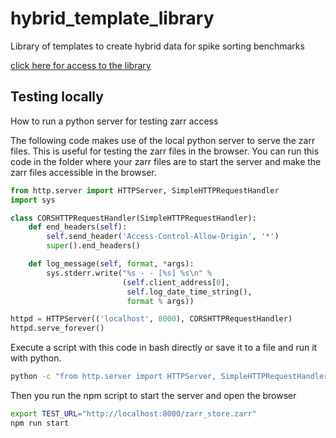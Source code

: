 # hybrid_template_library
Library of templates to create hybrid data for spike sorting benchmarks

[click here for access to the library](https://spikeinterface.github.io/hybrid_template_library/)


## Testing locally

How to run a python server for testing zarr access


The following code makes use of the local python server to serve the zarr files. This is useful for testing the zarr files in the browser.  You can run this code in the folder where your zarr files are to start the server and make the zarr files accessible in the browser.

```python
from http.server import HTTPServer, SimpleHTTPRequestHandler
import sys

class CORSHTTPRequestHandler(SimpleHTTPRequestHandler):
    def end_headers(self):
        self.send_header('Access-Control-Allow-Origin', '*')
        super().end_headers()

    def log_message(self, format, *args):
        sys.stderr.write("%s - - [%s] %s\n" %
                         (self.client_address[0],
                          self.log_date_time_string(),
                          format % args))

httpd = HTTPServer(('localhost', 8000), CORSHTTPRequestHandler)
httpd.serve_forever()

```

Execute a script with this code in bash directly or save it to a file and run it with python. 

```bash
python -c "from http.server import HTTPServer, SimpleHTTPRequestHandler; import sys; class CORSHTTPRequestHandler(SimpleHTTPRequestHandler): def end_headers(self): self.send_header('Access-Control-Allow-Origin', '*'); super().end_headers(); def log_message(self, format, *args): sys.stderr.write('%s - - [%s] %s\n' % (self.client_address[0], self.log_date_time_string(), format % args)); httpd = HTTPServer(('localhost', 8000), CORSHTTPRequestHandler); httpd.serve_forever()"
```


Then you run the npm script to start the server and open the browser

```bash
export TEST_URL="http://localhost:8000/zarr_store.zarr"
npm run start
```





